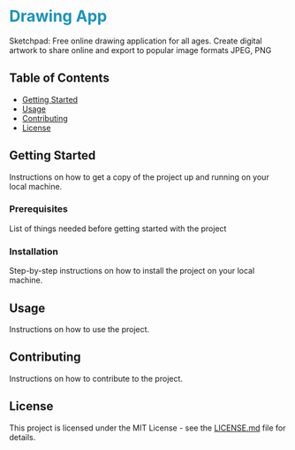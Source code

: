 
<h1 style="color: #1a94bd">Drawing App</h1>

Sketchpad: Free online drawing application for all ages. Create digital artwork to share online and export to popular image formats JPEG, PNG

## Table of Contents

- [Getting Started](#getting-started)
- [Usage](#usage)
- [Contributing](#contributing)
- [License](#license)

## Getting Started

Instructions on how to get a copy of the project up and running on your local machine.

### Prerequisites

List of things needed before getting started with the project

### Installation

Step-by-step instructions on how to install the project on your local machine.

## Usage

Instructions on how to use the project.

## Contributing

Instructions on how to contribute to the project.

## License

This project is licensed under the MIT License - see the [LICENSE.md](LICENSE.md) file for details.
